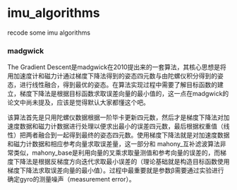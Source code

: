 # imu_algorithms

recode some imu algorithms




### madgwick

The Gradient Descent是madgwick在2010提出来的一套算法，其核心思想是将用加速度计和磁力计通过梯度下降法得到的姿态四元数与由陀螺仪积分得到的姿态，进行线性融合，得到最优的姿态。在算法实现过程中需要了解目标函数的建立，梯度下降法是根据目标函数求取误差向量的最小值的，这一点在madgwick的论文中尚未提及，应该是觉得默认大家都懂这个吧。

该算法首先是只用陀螺仪数据根据一阶毕卡更新四元数，然后才是梯度下降法对加速度数据和磁力计数据进行处理以便求出最小的误差四元数，最后根据权重值（线性）把两者融合到一起得到最终的姿态四元数。使用梯度下降法就是对加速度数据和磁力计数据和相应参考向量求取误差量，这一部分和 mahony_互补滤波算法非常类似，mahony_base是利用向量的叉乘求取量测值和参考向量的误差的，而梯度下降法是根据反梯度方向迭代求取最小误差的（理论基础就是构造目标函数使用梯度下降法求取误差向量的最小值）。过程中最重要就是参数β需要通过实验进行确定gyro的测量噪声（measurement error）。
